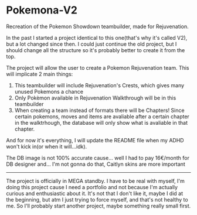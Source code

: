# Pokemona-V2
Recreation of the Pokemon Showdown teambuilder, made for Rejuvenation.

In the past I started a project identical to this one(that's why it's called V2), but a lot changed since then.
I could just continue the old project, but I should change all the structure so it's probably better to create it from the top.

The project will allow the user to create a Pokemon Rejuvenation team. This will implicate 2 main things:
1. This teambuilder will include Rejuvenation's Crests, which gives many unused Pokemons a chance
2. Only Pokèmon available in Rejuvenation Walkthrough will be in this teambuilder
3. When creating a team instead of formats there will be Chapters! Since certain pokemons, moves and items are avaliable after a certain chapter in the walktrhough, the database will only show what is avaliable in that chapter.

And for now it's everything, I will update the README file when my ADHD won't kick in(or when it will...idk).

The DB image is not 100% accurate cause... well I had to pay 16€/month for DB designer and... I'm not gonna do that, Caitlyn skins are more important

-------------------------------------------------------------------
The project is officially in MEGA standby. I have to be real with myself, I'm doing this project cause I need a portfolio and not because I'm actually curious and enthusiastic about it. It's not that I don't like it, maybe I did at the beginning, but atm I just trying to force myself, and that's not healthy to me.
So I'll probably start another project, maybe something really small first.
